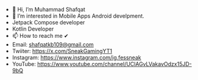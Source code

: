 - 👋 Hi, I’m Muhammad Shafqat
- 👀 I’m interested in Mobile Apps Android develpment.
- Jetpack Compose developer
- Kotlin Developer
- 📫 How to reach me ✔
- Email: shafqatkb109@gmail.com
- Twiiter: https://x.com/SneakGamingYT1
- Instagram: https://www.instagram.com/ig.fessneak
- YouTube: https://www.youtube.com/channel/UClAGvLVakavOdzx15JD-9bQ
